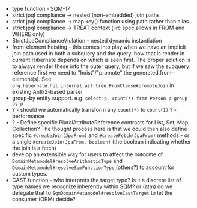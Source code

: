 * type function - SQM-17
* strict jpql compliance -> nested (non-embedded) join paths
* strict jpql compliance -> map key() function using path rather than alias
* strict jpql compliance -> TREAT context (iirc spec allows in FROM and WHERE only)
* StrictJpaComplianceViolation - nested dynamic instantiation
* from-element hoisting - this comes into play when we have an implicit join path used in both a subquery and the query.
    	how that is render in current Hibernate depends on which is seen first.  The proper solution is to always render these 
    	into the outer query, but if we saw the subquery reference first we need to "hoist"/"promote" the generated from-element(s).
    	See `org.hibernate.hql.internal.ast.tree.FromClause#promoteJoin` in existing Antlr2-based parser
* group-by entity support.  e.g. `select p, count(*) from Person p group by p`
* ? - should we automatically transform any `count(*)` to `count(1)` ? - performance
* ? - Define specific PluralAttributeReference contracts for List, Set, Map, Collection?  The thought process here
 		is that we could then also define specific `#createJoin(JpaFrom)` and `#createFetch(JpaFrom)` methods - 
 		or a single `#createJoin(JpaFrom, boolean)` (the boolean indicating whether the join is a fetch)
* develop an extensible way for users to affect the outcome of `DomainMetamodel#resolveArithmeticType`
		and `DomainMetamodel#resolveSumFunctionType` (others?) to account for custom types.
* CAST function - who interprets the target type?  Is it a discrete list of type names we recognize inherently within SQM?
  		or (atm) do we delegate that to `SqmDomainMetamodel#resolveCastTarget` to let the consumer (ORM) decide?